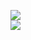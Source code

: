 [![](https://img.shields.io/badge/Made%20With-Github%20Spray-lightgrey.svg?style=for-the-badge&logo=github)](https://github.com/Annihil/github-spray#30754)  
[![](https://i.imgur.com/2DrTn0Z.gif)](https://github.com/Annihil/github-spray)